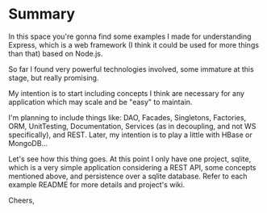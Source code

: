 Summary
=======

In this space you're gonna find some examples I made for understanding Express, which is a web framework 
(I think it could be used for more things than that) based on Node.js.

So far I found very powerful technologies involved, some immature at this stage, but really promising.

My intention is to start including concepts I think are necessary for any application which may scale and 
be "easy" to maintain.

I'm planning to include things like: DAO, Facades, Singletons, Factories, ORM, UnitTesting, Documentation, 
Services (as in decoupling, and not WS specifically), and REST. Later, my intention is to play a little 
with HBase or MongoDB... 

Let's see how this thing goes. At this point I only have one project, sqlite, which is a very simple 
application considering a REST API, some concepts mentioned above, and persistence over a sqlite database. 
Refer to each example README for more details and project's wiki.

Cheers,

